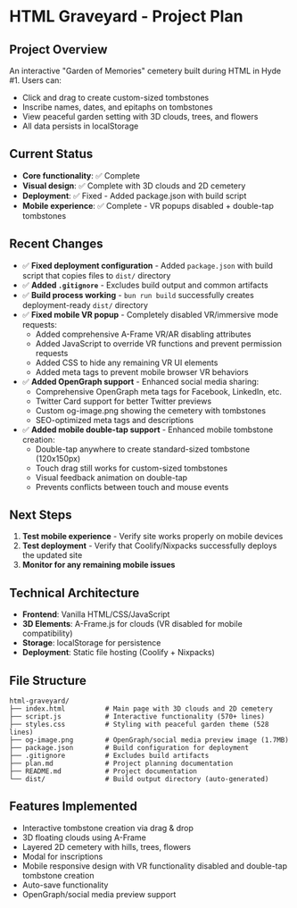 # HTML Graveyard - Project Plan

## Project Overview

An interactive "Garden of Memories" cemetery built during HTML in Hyde #1. Users can:

- Click and drag to create custom-sized tombstones
- Inscribe names, dates, and epitaphs on tombstones
- View peaceful garden setting with 3D clouds, trees, and flowers
- All data persists in localStorage

## Current Status

- **Core functionality**: ✅ Complete
- **Visual design**: ✅ Complete with 3D clouds and 2D cemetery
- **Deployment**: ✅ Fixed - Added package.json with build script
- **Mobile experience**: ✅ Complete - VR popups disabled + double-tap tombstones

## Recent Changes

- ✅ **Fixed deployment configuration** - Added `package.json` with build script that copies files to `dist/` directory
- ✅ **Added `.gitignore`** - Excludes build output and common artifacts
- ✅ **Build process working** - `bun run build` successfully creates deployment-ready `dist/` directory
- ✅ **Fixed mobile VR popup** - Completely disabled VR/immersive mode requests:
  - Added comprehensive A-Frame VR/AR disabling attributes
  - Added JavaScript to override VR functions and prevent permission requests
  - Added CSS to hide any remaining VR UI elements
  - Added meta tags to prevent mobile browser VR behaviors
- ✅ **Added OpenGraph support** - Enhanced social media sharing:
  - Comprehensive OpenGraph meta tags for Facebook, LinkedIn, etc.
  - Twitter Card support for better Twitter previews
  - Custom og-image.png showing the cemetery with tombstones
  - SEO-optimized meta tags and descriptions
- ✅ **Added mobile double-tap support** - Enhanced mobile tombstone creation:
  - Double-tap anywhere to create standard-sized tombstone (120x150px)
  - Touch drag still works for custom-sized tombstones
  - Visual feedback animation on double-tap
  - Prevents conflicts between touch and mouse events

## Next Steps

1. **Test mobile experience** - Verify site works properly on mobile devices
2. **Test deployment** - Verify that Coolify/Nixpacks successfully deploys the updated site
3. **Monitor for any remaining mobile issues**

## Technical Architecture

- **Frontend**: Vanilla HTML/CSS/JavaScript
- **3D Elements**: A-Frame.js for clouds (VR disabled for mobile compatibility)
- **Storage**: localStorage for persistence
- **Deployment**: Static file hosting (Coolify + Nixpacks)

## File Structure

```
html-graveyard/
├── index.html          # Main page with 3D clouds and 2D cemetery
├── script.js           # Interactive functionality (570+ lines)
├── styles.css          # Styling with peaceful garden theme (528 lines)
├── og-image.png        # OpenGraph/social media preview image (1.7MB)
├── package.json        # Build configuration for deployment
├── .gitignore          # Excludes build artifacts
├── plan.md             # Project planning documentation
├── README.md           # Project documentation
└── dist/               # Build output directory (auto-generated)
```

## Features Implemented

- Interactive tombstone creation via drag & drop
- 3D floating clouds using A-Frame
- Layered 2D cemetery with hills, trees, flowers
- Modal for inscriptions
- Mobile responsive design with VR functionality disabled and double-tap tombstone creation
- Auto-save functionality
- OpenGraph/social media preview support
